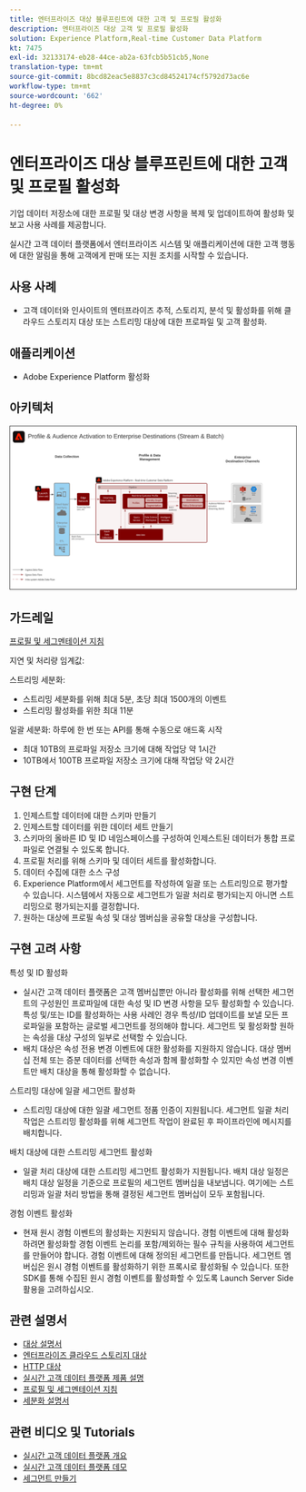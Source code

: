 ```yaml
---
title: 엔터프라이즈 대상 블루프린트에 대한 고객 및 프로필 활성화
description: 엔터프라이즈 대상 고객 및 프로필 활성화
solution: Experience Platform,Real-time Customer Data Platform
kt: 7475
exl-id: 32133174-eb28-44ce-ab2a-63fcb5b51cb5,None
translation-type: tm+mt
source-git-commit: 8bcd82eac5e8837c3cd84524174cf5792d73ac6e
workflow-type: tm+mt
source-wordcount: '662'
ht-degree: 0%

---
```


# 엔터프라이즈 대상 블루프린트에 대한 고객 및 프로필 활성화

기업 데이터 저장소에 대한 프로필 및 대상 변경 사항을 복제 및 업데이트하여 활성화 및 보고 사용 사례를 제공합니다.

실시간 고객 데이터 플랫폼에서 엔터프라이즈 시스템 및 애플리케이션에 대한 고객 행동에 대한 알림을 통해 고객에게 판매 또는 지원 조치를 시작할 수 있습니다.

## 사용 사례

* 고객 데이터와 인사이트의 엔터프라이즈 추적, 스토리지, 분석 및 활성화를 위해 클라우드 스토리지 대상 또는 스트리밍 대상에 대한 프로파일 및 고객 활성화.

## 애플리케이션

* Adobe Experience Platform 활성화

## 아키텍처

<img src="assets/enterprise_destination.svg" alt="기업 활성화 시나리오를 위한 참조 아키텍처" style="border:1px solid #4a4a4a" />

## 가드레일

[프로필 및 세그멘테이션 지침](https://experienceleague.adobe.com/docs/experience-platform/profile/guardrails.html?lang=en)

지연 및 처리량 임계값:

스트리밍 세분화:

* 스트리밍 세분화를 위해 최대 5분, 초당 최대 1500개의 이벤트
* 스트리밍 활성화를 위한 최대 11분

일괄 세분화:
하루에 한 번 또는 API를 통해 수동으로 애드혹 시작

* 최대 10TB의 프로파일 저장소 크기에 대해 작업당 약 1시간
* 10TB에서 100TB 프로파일 저장소 크기에 대해 작업당 약 2시간

## 구현 단계

1. 인제스트할 데이터에 대한 스키마 만들기
1. 인제스트할 데이터를 위한 데이터 세트 만들기
1. 스키마의 올바른 ID 및 ID 네임스페이스를 구성하여 인제스트된 데이터가 통합 프로파일로 연결될 수 있도록 합니다.
1. 프로필 처리를 위해 스키마 및 데이터 세트를 활성화합니다.
1. 데이터 수집에 대한 소스 구성
1. Experience Platform에서 세그먼트를 작성하여 일괄 또는 스트리밍으로 평가할 수 있습니다. 시스템에서 자동으로 세그먼트가 일괄 처리로 평가되는지 아니면 스트리밍으로 평가되는지를 결정합니다.
1. 원하는 대상에 프로필 속성 및 대상 멤버십을 공유할 대상을 구성합니다.

## 구현 고려 사항

특성 및 ID 활성화

* 실시간 고객 데이터 플랫폼은 고객 멤버십뿐만 아니라 활성화를 위해 선택한 세그먼트의 구성원인 프로파일에 대한 속성 및 ID 변경 사항을 모두 활성화할 수 있습니다. 특성 및/또는 ID를 활성화하는 사용 사례인 경우 특성/ID 업데이트를 보낼 모든 프로파일을 포함하는 글로벌 세그먼트를 정의해야 합니다. 세그먼트 및 활성화할 원하는 속성을 대상 구성의 일부로 선택할 수 있습니다.
* 배치 대상은 속성 전용 변경 이벤트에 대한 활성화를 지원하지 않습니다. 대상 멤버십 전체 또는 증분 데이터를 선택한 속성과 함께 활성화할 수 있지만 속성 변경 이벤트만 배치 대상을 통해 활성화할 수 없습니다.

스트리밍 대상에 일괄 세그먼트 활성화

* 스트리밍 대상에 대한 일괄 세그먼트 정품 인증이 지원됩니다. 세그먼트 일괄 처리 작업은 스트리밍 활성화를 위해 세그먼트 작업이 완료된 후 파이프라인에 메시지를 배치합니다.

배치 대상에 대한 스트리밍 세그먼트 활성화

* 일괄 처리 대상에 대한 스트리밍 세그먼트 활성화가 지원됩니다. 배치 대상 일정은 배치 대상 일정을 기준으로 프로필의 세그먼트 멤버십을 내보냅니다. 여기에는 스트리밍과 일괄 처리 방법을 통해 결정된 세그먼트 멤버십이 모두 포함됩니다.

경험 이벤트 활성화

* 현재 원시 경험 이벤트의 활성화는 지원되지 않습니다. 경험 이벤트에 대해 활성화하려면 활성화할 경험 이벤트 논리를 포함/제외하는 필수 규칙을 사용하여 세그먼트를 만들어야 합니다. 경험 이벤트에 대해 정의된 세그먼트를 만듭니다. 세그먼트 멤버십은 원시 경험 이벤트를 활성화하기 위한 프록시로 활성화될 수 있습니다. 또한 SDK를 통해 수집된 원시 경험 이벤트를 활성화할 수 있도록 Launch Server Side 활용을 고려하십시오.

## 관련 설명서

* [대상 설명서](https://experienceleague.adobe.com/docs/experience-platform/destinations/catalog/overview.html)
* [엔터프라이즈 클라우드 스토리지 대상](https://experienceleague.adobe.com/docs/experience-platform/destinations/catalog/cloud-storage/overview.html?lang=en#catalog)
* [HTTP 대상](https://experienceleague.adobe.com/docs/experience-platform/destinations/catalog/http-destination.html?lang=en#overview)
* [실시간 고객 데이터 플랫폼 제품 설명](https://helpx.adobe.com/legal/product-descriptions/real-time-customer-data-platform.html)
* [프로필 및 세그멘테이션 지침](https://experienceleague.adobe.com/docs/experience-platform/profile/guardrails.html?lang=en)
* [세분화 설명서](https://experienceleague.adobe.com/docs/experience-platform/segmentation/api/streaming-segmentation.html)

## 관련 비디오 및 Tutorials

* [실시간 고객 데이터 플랫폼 개요](https://experienceleague.adobe.com/docs/platform-learn/tutorials/application-services/rtcdp/understanding-the-real-time-customer-data-platform.html)
* [실시간 고객 데이터 플랫폼 데모](https://experienceleague.adobe.com/docs/platform-learn/tutorials/application-services/rtcdp/demo.html)
* [세그먼트 만들기](https://experienceleague.adobe.com/docs/platform-learn/tutorials/segments/create-segments.html)
